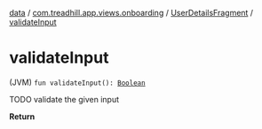 [data](../../index.md) / [com.treadhill.app.views.onboarding](../index.md) / [UserDetailsFragment](index.md) / [validateInput](./validate-input.md)

# validateInput

(JVM) `fun validateInput(): `[`Boolean`](https://kotlinlang.org/api/latest/jvm/stdlib/kotlin/-boolean/index.html)

TODO validate the given input

**Return**

